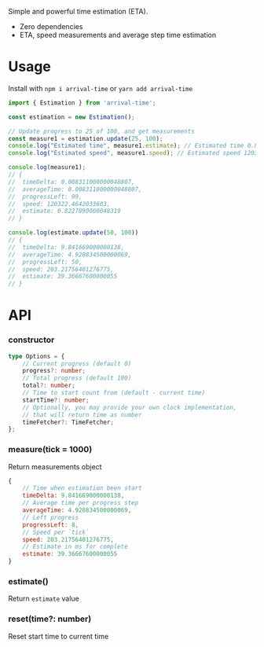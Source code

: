 Simple and powerful time estimation (ETA).

- Zero dependencies
- ETA, speed measurements and average step time estimation

# Usage

Install with `npm i arrival-time` or `yarn add arrival-time`

```js
import { Estimation } from 'arrival-time';

const estimation = new Estimation();

// Update progress to 25 of 100, and get measurements
const measure1 = estimation.update(25, 100);
console.log("Estimated time", measure1.estimate); // Estimated time 0.8227890000048319
console.log("Estimated speed", measure1.speed); // Estimated speed 120322.4642033603

console.log(measure1);
// {
// 	timeDelta: 0.008311000000048807,
// 	averageTime: 0.008311000000048807,
// 	progressLeft: 99,
// 	speed: 120322.4642033603,
// 	estimate: 0.8227890000048319
// }

console.log(estimate.update(50, 100))
// {
// 	timeDelta: 9.841669000000138,
// 	averageTime: 4.920834500000069,
// 	progressLeft: 50,
// 	speed: 203.21756401276775,
// 	estimate: 39.36667600000055
// }
```

# API

### constructor

```ts
type Options = {
	// Current progress (default 0)
	progress?: number;
	// Total progress (default 100)
	total?: number;
	// Time to start count from (default - current time)
	startTime?: number;
	// Optionally, you may provide your own clock implementation,
	// that will return time as number
	timeFetcher?: TimeFetcher;
};
```

### measure(tick = 1000)

Return measurements object

```js
{
	// Time when estimation been start
	timeDelta: 9.841669000000138,
	// Average time per progress step
	averageTime: 4.920834500000069,
	// Left progress
	progressLeft: 8,
	// Speed per `tick`
	speed: 203.21756401276775,
	// Estimate in ms for complete
	estimate: 39.36667600000055
}
```

### estimate()

Return `estimate` value

### reset(time?: number)

Reset start time to current time
